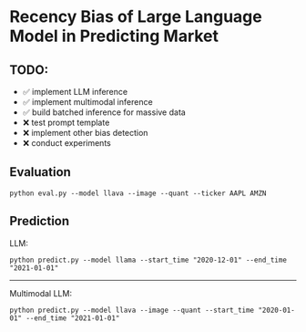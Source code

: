 # Recency Bias of Large Language Model in Predicting Market

## TODO:
- ✅ implement LLM inference
- ✅ implement multimodal inference
- ✅ build batched inference for massive data
- :x: test prompt template
- :x: implement other bias detection
- :x: conduct experiments

## Evaluation
```shell
python eval.py --model llava --image --quant --ticker AAPL AMZN
```

## Prediction
LLM:
```shell
python predict.py --model llama --start_time "2020-12-01" --end_time "2021-01-01"
```

--------

Multimodal LLM:
```shell
python predict.py --model llava --image --quant --start_time "2020-01-01" --end_time "2021-01-01"
```
